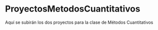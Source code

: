 # ProyectosMetodosCuantitativos
Aquí se subirán los dos proyectos para la clase de Métodos Cuantitativos
